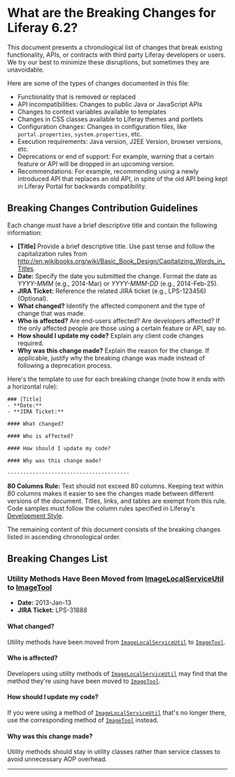 # What are the Breaking Changes for Liferay 6.2?

This document presents a chronological list of changes that break existing
functionality, APIs, or contracts with third party Liferay developers or users.
We try our best to minimize these disruptions, but sometimes they are
unavoidable.

Here are some of the types of changes documented in this file:

* Functionality that is removed or replaced
* API incompatibilities: Changes to public Java or JavaScript APIs
* Changes to context variables available to templates
* Changes in CSS classes available to Liferay themes and portlets
* Configuration changes: Changes in configuration files, like
 `portal.properties`, `system.properties`, etc.
* Execution requirements: Java version, J2EE Version, browser versions, etc.
* Deprecations or end of support: For example, warning that a certain
feature or API will be dropped in an upcoming version.
* Recommendations: For example, recommending using a newly introduced API that
replaces an old API, in spite of the old API being kept in Liferay Portal for
backwards compatibility.

## Breaking Changes Contribution Guidelines

Each change must have a brief descriptive title and contain the following
information:

* **[Title]** Provide a brief descriptive title. Use past tense and follow
the capitalization rules from
<http://en.wikibooks.org/wiki/Basic_Book_Design/Capitalizing_Words_in_Titles>.
* **Date:** Specify the date you submitted the change. Format the date as
*YYYY-MMM* (e.g., 2014-Mar) or *YYYY-MMM-DD* (e.g., 2014-Feb-25).
* **JIRA Ticket:** Reference the related JIRA ticket (e.g., LPS-123456)
(Optional).
* **What changed?** Identify the affected component and the type of change that
was made.
* **Who is affected?** Are end-users affected? Are developers affected? If the
only affected people are those using a certain feature or API, say so.
* **How should I update my code?** Explain any client code changes required.
* **Why was this change made?** Explain the reason for the change. If
applicable, justify why the breaking change was made instead of following a
deprecation process.

Here's the template to use for each breaking change (note how it ends with a
horizontal rule):

```
### [Title]
- **Date:**
- **JIRA Ticket:**

#### What changed?

#### Who is affected?

#### How should I update my code?

#### Why was this change made?

---------------------------------------
```

**80 Columns Rule:** Text should not exceed 80 columns. Keeping text within 80
columns makes it easier to see the changes made between different versions of
the document. Titles, links, and tables are exempt from this rule. Code samples
must follow the column rules specified in Liferay's
[Development Style](http://www.liferay.com/community/wiki/-/wiki/Main/Liferay+development+style).

The remaining content of this document consists of the breaking changes listed
in ascending chronological order.

## Breaking Changes List

### Utility Methods Have Been Moved from [ImageLocalServiceUtil](https://docs.liferay.com/portal/6.2/javadocs/com/liferay/portal/service/ImageLocalServiceUtil.html) to [ImageTool](https://docs.liferay.com/portal/6.2/javadocs/com/liferay/portal/kernel/image/ImageTool.html)
- **Date:** 2013-Jan-13
- **JIRA Ticket:** LPS-31888

#### What changed?
Utility methods have been moved from
[`ImageLocalServiceUtil`](https://docs.liferay.com/portal/6.2/javadocs/com/liferay/portal/service/ImageLocalServiceUtil.html)
to
[`ImageTool`](https://docs.liferay.com/portal/6.2/javadocs/com/liferay/portal/kernel/image/ImageTool.html).

#### Who is affected?
Developers using utility methods of
[`ImageLocalServiceUtil`](https://docs.liferay.com/portal/6.2/javadocs/com/liferay/portal/service/ImageLocalServiceUtil.html)
may find that the method they're using have been moved to
[`ImageTool`](https://docs.liferay.com/portal/6.2/javadocs/com/liferay/portal/kernel/image/ImageTool.html).

#### How should I update my code?
If you were using a method of
[`ImageLocalServiceUtil`](https://docs.liferay.com/portal/6.2/javadocs/com/liferay/portal/service/ImageLocalServiceUtil.html)
that's no longer there, use the corresponding method of
[`ImageTool`](https://docs.liferay.com/portal/6.2/javadocs/com/liferay/portal/kernel/image/ImageTool.html)
instead.

#### Why was this change made?
Utility methods should stay in utility classes rather than service classes to
avoid unnecessary AOP overhead.

---------------------------------------

